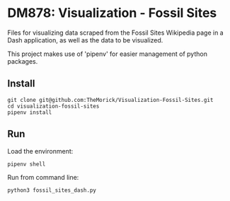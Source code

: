 # DM878: Visualization - Fossil Sites
Files for visualizing data scraped from the Fossil Sites Wikipedia page in a Dash application, as well as the data to be visualized.

This project makes use of 'pipenv' for easier management of python packages.

## Install
```
git clone git@github.com:TheMorick/Visualization-Fossil-Sites.git
cd visualization-fossil-sites
pipenv install
```

## Run
Load the environment:
```
pipenv shell
```

Run from command line:
```
python3 fossil_sites_dash.py
```
